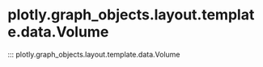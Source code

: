 # plotly.graph_objects.layout.template.data.Volume

::: plotly.graph_objects.layout.template.data.Volume
